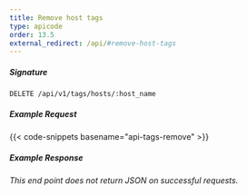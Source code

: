 ```yaml
---
title: Remove host tags
type: apicode
order: 13.5
external_redirect: /api/#remove-host-tags
---
```


##### Signature
`DELETE /api/v1/tags/hosts/:host_name`
##### Example Request
{{< code-snippets basename="api-tags-remove" >}}
##### Example Response
*This end point does not return JSON on successful requests.*